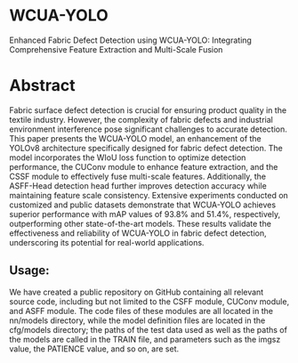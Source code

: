 # WCUA-YOLO

Enhanced Fabric Defect Detection using WCUA-YOLO: Integrating Comprehensive Feature Extraction and Multi-Scale Fusion

# Abstract

Fabric surface defect detection is crucial for ensuring product quality in the textile industry. However, the complexity of fabric defects and industrial environment interference pose significant challenges to accurate detection. This paper presents the WCUA-YOLO model, an enhancement of the YOLOv8 architecture specifically designed for fabric defect detection. The model incorporates the WIoU loss function to optimize detection performance, the CUConv module to enhance feature extraction, and the CSSF module to effectively fuse multi-scale features. Additionally, the ASFF-Head detection head further improves detection accuracy while maintaining feature scale consistency. Extensive experiments conducted on customized and public datasets demonstrate that WCUA-YOLO achieves superior performance with mAP values of 93.8% and 51.4%, respectively, outperforming other state-of-the-art models. These results validate the effectiveness and reliability of WCUA-YOLO in fabric defect detection, underscoring its potential for real-world applications.

## Usage:

We have created a public repository on GitHub containing all relevant source code, including but not limited to the CSFF module, CUConv module, and ASFF module. The code files of these modules are all located in the nn/models directory, while the model definition files are located in the cfg/models directory; the paths of the test data used as well as the paths of the models are called in the TRAIN file, and parameters such as the imgsz value, the PATIENCE value, and so on, are set.
